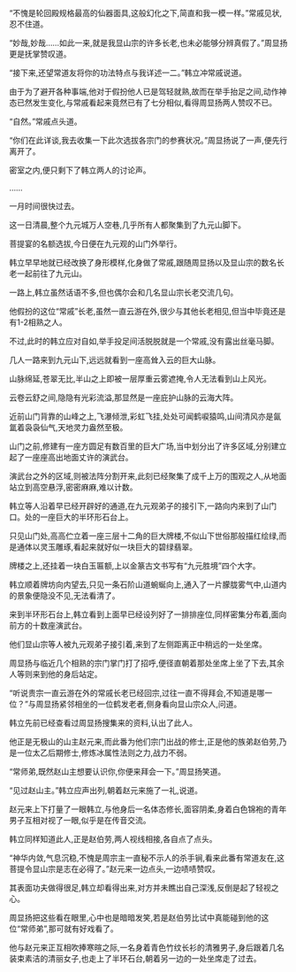 
“不愧是轮回殿规格最高的仙器面具,这般幻化之下,简直和我一模一样。”常戚见状,忍不住道。

“妙哉,妙哉……如此一来,就是我显山宗的许多长老,也未必能够分辨真假了。”周显扬更是抚掌赞叹道。

“接下来,还望常道友将你的功法特点与我详述一二。”韩立冲常戚说道。

由于为了避开各种事端,他对于假扮他人已是驾轻就熟,故而在举手抬足之间,动作神态已然发生变化,与常戚看起来竟然已有了七分相似,看得周显扬两人赞叹不已。

“自然。”常戚点头道。

“你们在此详谈,我去收集一下此次选拔各宗门的参赛状况。”周显扬说了一声,便先行离开了。

密室之内,便只剩下了韩立两人的讨论声。

……

一月时间很快过去。

这一日清晨,整个九元城万人空巷,几乎所有人都聚集到了九元山脚下。

菩提宴的名额选拔,今日便在九元观的山门外举行。

韩立早早地就已经改换了身形模样,化身做了常戚,跟随周显扬以及显山宗的数名长老一起前往了九元山。

一路上,韩立虽然话语不多,但也偶尔会和几名显山宗长老交流几句。

他假扮的这位“常戚”长老,虽然一直云游在外,很少与其他长老相见,但当中毕竟还是有1-2相熟之人。

不过,此时的韩立应对自如,举手投足间活脱脱就是一个常戚,没有露出丝毫马脚。

几人一路来到九元山下,远远就看到一座高耸入云的巨大山脉。

山脉绵延,苍翠无比,半山之上即被一层厚重云雾遮掩,令人无法看到山上风光。

云卷云舒之间,隐隐有光彩流溢,那显然是一座庇护山脉的云海大阵。

近前山门背靠的山峰之上,飞瀑倾泄,彩虹飞挂,处处可闻鹤唳猿鸣,山间清风亦是氤氲着袅袅仙气,天地灵力盎然至极。

山门之前,修建有一座方圆足有数百里的巨大广场,当中划分出了许多区域,分别建立起了一座座高出地面丈许的演武台。

演武台之外的区域,则被法阵分割开来,此刻已经聚集了成千上万的围观之人,从地面站立到高空悬浮,密密麻麻,难以计数。

韩立等人沿着早已经开辟好的通道,在九元观弟子的接引下,一路向内来到了山门口。处的一座巨大的半环形石台上。

只见山门处,高高伫立着一座三层十二角的巨大牌楼,不似山下世俗那般描红绘绿,而是通体以灵玉雕琢,看起来就好似一块巨大的碧绿翡翠。

牌楼之上,还挂着一块白玉匾额,上以金篆古文书写有“九元胜境”四个大字。

韩立顺着牌坊向内望去,只见一条石阶山道蜿蜒向上,通入了一片朦胧雾气中,山道内的景象便隐没不见,无法看清了。

来到半环形石台上,韩立看到上面早已经设列好了一排排座位,同样密集分布着,面向前方的十数座演武台。

他们显山宗等人被九元观弟子接引着,来到了左侧距离正中稍远的一处坐席。

周显扬与临近几个相熟的宗门掌门打了招呼,便径直朝着那处坐席上坐了下去,其余人等则来到他的身后站定。

“听说贵宗一直云游在外的常戚长老已经回宗,过往一直不得拜会,不知道是哪一位？”与周显扬紧邻相坐的一位鹤发老者,侧身看向显山宗众人,问道。

韩立先前已经查看过周显扬搜集来的资料,认出了此人。

他正是无极山的山主赵元来,而此番为他们宗门出战的修士,正是他的族弟赵伯劳,乃是一位太乙后期修士,修炼冰属性法则之力,战力不弱。

“常师弟,既然赵山主想要认识你,你便来拜会一下。”周显扬笑道。

“见过赵山主。”韩立应声出列,朝着赵元来施了一礼,说道。

赵元来上下打量了一眼韩立,与他身后一名体态修长,面容阴柔,身着白色锦袍的青年男子互相对视了一眼,似乎是在传音交流。

韩立同样知道此人,正是赵伯劳,两人视线相接,各自点了点头。

“神华内敛,气息沉稳,不愧是周宗主一直秘不示人的杀手锏,看来此番有常道友在,这菩提令显山宗是志在必得了。”赵元来一边点头,一边啧啧赞叹。

其表面功夫做得很足,韩立却看得出来,对方并未瞧出自己深浅,反倒是起了轻视之心。

周显扬把这些看在眼里,心中也是暗暗发笑,若是赵伯劳比试中真能碰到他的这位“常师弟”,那可就有好戏看了。

他与赵元来正互相吹捧寒暄之际,一名身着青色竹纹长衫的清雅男子,身后跟着几名装束素洁的清丽女子,也走上了半环石台,朝着另一边的一处坐席走了过去。